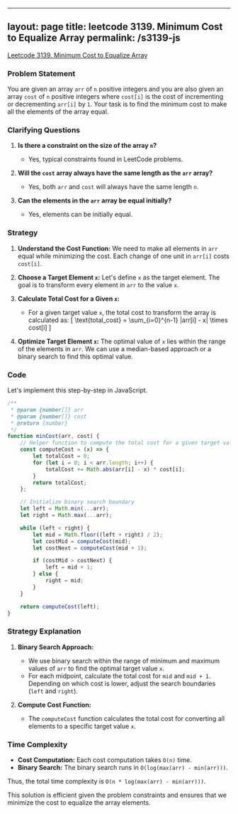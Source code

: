 
---
layout: page
title: leetcode 3139. Minimum Cost to Equalize Array
permalink: /s3139-js
---
[Leetcode 3139. Minimum Cost to Equalize Array](https://algoadvance.github.io/algoadvance/l3139)
### Problem Statement

You are given an array `arr` of `n` positive integers and you are also given an array `cost` of `n` positive integers where `cost[i]` is the cost of incrementing or decrementing `arr[i]` by `1`. Your task is to find the minimum cost to make all the elements of the array equal.

### Clarifying Questions

1. **Is there a constraint on the size of the array `n`?**
   - Yes, typical constraints found in LeetCode problems.
   
2. **Will the `cost` array always have the same length as the `arr` array?**
   - Yes, both `arr` and `cost` will always have the same length `n`.

3. **Can the elements in the `arr` array be equal initially?**
   - Yes, elements can be initially equal.

### Strategy

1. **Understand the Cost Function:** We need to make all elements in `arr` equal while minimizing the cost. Each change of one unit in `arr[i]` costs `cost[i]`.

2. **Choose a Target Element `x`:** Let's define `x` as the target element. The goal is to transform every element in `arr` to the value `x`.

3. **Calculate Total Cost for a Given `x`:**
   - For a given target value `x`, the total cost to transform the array is calculated as:
     \[
     \text{total\_cost} = \sum_{i=0}^{n-1} |arr[i] - x| \times cost[i]
     \]

4. **Optimize Target Element `x`:** The optimal value of `x` lies within the range of the elements in `arr`. We can use a median-based approach or a binary search to find this optimal value.

### Code

Let's implement this step-by-step in JavaScript.

```javascript
/**
 * @param {number[]} arr
 * @param {number[]} cost
 * @return {number}
 */
function minCost(arr, cost) {
    // Helper function to compute the total cost for a given target value `x`
    const computeCost = (x) => {
        let totalCost = 0;
        for (let i = 0; i < arr.length; i++) {
            totalCost += Math.abs(arr[i] - x) * cost[i];
        }
        return totalCost;
    };

    // Initialize binary search boundary
    let left = Math.min(...arr);
    let right = Math.max(...arr);

    while (left < right) {
        let mid = Math.floor((left + right) / 2);
        let costMid = computeCost(mid);
        let costNext = computeCost(mid + 1);

        if (costMid > costNext) {
            left = mid + 1;
        } else {
            right = mid;
        }
    }

    return computeCost(left);
}
```

### Strategy Explanation

1. **Binary Search Approach:**
    - We use binary search within the range of minimum and maximum values of `arr` to find the optimal target value `x`.
    - For each midpoint, calculate the total cost for `mid` and `mid + 1`. Depending on which cost is lower, adjust the search boundaries (`left` and `right`).

2. **Compute Cost Function:**
    - The `computeCost` function calculates the total cost for converting all elements to a specific target value `x`.

### Time Complexity

- **Cost Computation:** Each cost computation takes `O(n)` time.
- **Binary Search:** The binary search runs in `O(log(max(arr) - min(arr)))`.

Thus, the total time complexity is `O(n * log(max(arr) - min(arr)))`.

This solution is efficient given the problem constraints and ensures that we minimize the cost to equalize the array elements.